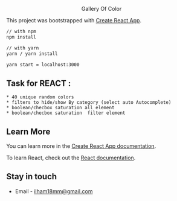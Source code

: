 <p align="center">Gallery Of Color</p>

This project was bootstrapped with [Create React App](https://github.com/facebook/create-react-app).

```sh
// with npm
npm install 

// with yarn
yarn / yarn install

yarn start = localhost:3000
```

## Task for REACT :
    * 40 unique random colors
    * filters to hide/show By category (select auto Autocomplete)
    * boolean/checbox saturation all element
    * boolean/checbox saturation  filter element

## Learn More

You can learn more in the [Create React App documentation](https://facebook.github.io/create-react-app/docs/getting-started).

To learn React, check out the [React documentation](https://reactjs.org/).

## Stay in touch

- Email - ilham18mm@gmail.com
